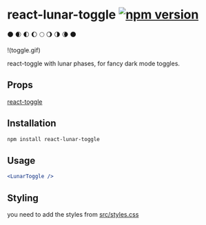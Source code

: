 # react-lunar-toggle [![npm version](https://badge.fury.io/js/react-lunar-toggle.svg)](https://www.npmjs.com/package/react-lunar-toggle)

🌑 🌒 🌓 🌔 🌕 🌖 🌗 🌘 🌑

!(toggle.gif)

react-toggle with lunar phases, for fancy dark mode toggles.

## Props

[react-toggle](https://github.com/aaronshaf/react-toggle)

## Installation

```bash
npm install react-lunar-toggle
```

## Usage

```jsx
<LunarToggle />
```

## Styling

you need to add the styles from [src/styles.css](src/styles.css)
